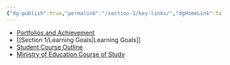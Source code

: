 ```yaml
---
{"dg-publish":true,"permalink":"/section-1/key-links/","dgHomeLink":false}
---
```


- [Portfolios and Achievement](https://www.russellgordon.ca/cs/learning-goals/introduction/)
- [[Section 1/Learning Goals\|Learning Goals]] 
- [Student Course Outline](https://tinyurl.com/lcscs22-g11-sco)
- [Ministry of Education Course of Study](https://tinyurl.com/lcscs22-g11-mcs)